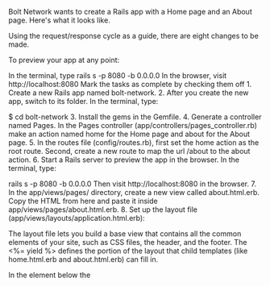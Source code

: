 Bolt Network wants to create a Rails app with a Home page and an About page. Here's what it looks like.

Using the request/response cycle as a guide, there are eight changes to be made.

To preview your app at any point:

In the terminal, type rails s -p 8080 -b 0.0.0.0
In the browser, visit http://localhost:8080
Mark the tasks as complete by checking them off
1.
Create a new Rails app named bolt-network.
2.
After you create the new app, switch to its folder. In the terminal, type:

$ cd bolt-network
3.
Install the gems in the Gemfile.
4.
Generate a controller named Pages. In the Pages controller (app/controllers/pages_controller.rb) make an action named home for the Home page and about for the About page.
5.
In the routes file (config/routes.rb), first set the home action as the root route. Second, create a new route to map the url /about to the about action.
6.
Start a Rails server to preview the app in the browser. In the terminal, type:

rails s -p 8080 -b 0.0.0.0
Then visit http://localhost:8080 in the browser.
7.
In the app/views/pages/ directory, create a new view called about.html.erb. Copy the HTML from here and paste it inside app/views/pages/about.html.erb.
8.
Set up the layout file (app/views/layouts/application.html.erb):

The layout file lets you build a base view that contains all the common elements of your site, such as CSS files, the header, and the footer. The <%= yield %> defines the portion of the layout that child templates (like home.html.erb and about.html.erb) can fill in.

In the <head> element below the <title>, add the CSS files for Bootstrap and the web font:

<link rel="stylesheet" href="https://s3.amazonaws.com/codecademy-content/projects/bootstrap.min.css"> <link href='https://fonts.googleapis.com/css?family=Oxygen:300,400,700' rel='stylesheet' type='text/css'>
Then in the browser, click the reload icon  to refresh the page and preview your updated app.
